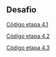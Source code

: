 ## Desafio

[Código etapa 4.1](https://github.com/RafaKammler/Compass-UOL/blob/main/Sprint%201/Desafios/processamento_de_vendas.sh)

[Código etapa 4.2](https://github.com/RafaKammler/Compass-UOL/blob/main/Sprint%201/Desafios/crontab)

[Código etapa 4.3](https://github.com/RafaKammler/Compass-UOL/blob/main/Sprint%201/Desafios/consolidador_de_processamento_de_vendas.sh)

